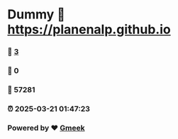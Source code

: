 # Dummy :link: https://planenalp.github.io 
### :page_facing_up: [3](https://planenalp.github.io/tag.html) 
### :speech_balloon: 0 
### :hibiscus: 57281 
### :alarm_clock: 2025-03-21 01:47:23 
### Powered by :heart: [Gmeek](https://github.com/Meekdai/Gmeek)
